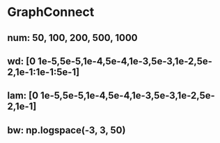 # GraphConnect

## num: 50, 100, 200, 500, 1000
## wd: [0 1e-5,5e-5,1e-4,5e-4,1e-3,5e-3,1e-2,5e-2,1e-1:1e-1:5e-1]
## lam: [0 1e-5,5e-5,1e-4,5e-4,1e-3,5e-3,1e-2,5e-2,1e-1]
## bw: np.logspace(-3, 3, 50)
